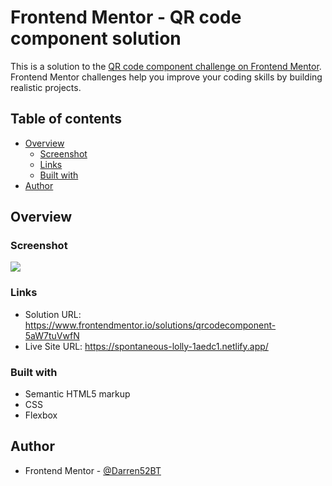 # Frontend Mentor - QR code component solution

This is a solution to the [QR code component challenge on Frontend Mentor](https://www.frontendmentor.io/challenges/qr-code-component-iux_sIO_H). Frontend Mentor challenges help you improve your coding skills by building realistic projects.

## Table of contents

- [Overview](#overview)
  - [Screenshot](#screenshot)
  - [Links](#links)
  - [Built with](#built-with)
- [Author](#author)


## Overview

### Screenshot

![](https://media.discordapp.net/attachments/781218894294941706/1134720994968350800/image.png?width=1440&height=630)

### Links

- Solution URL: https://www.frontendmentor.io/solutions/qrcodecomponent-5aW7tuVwfN
- Live Site URL: https://spontaneous-lolly-1aedc1.netlify.app/

### Built with

- Semantic HTML5 markup
- CSS
- Flexbox

## Author

- Frontend Mentor - [@Darren52BT](https://www.frontendmentor.io/profile/Darren52BT)
